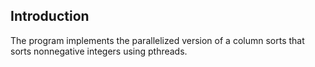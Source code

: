 ## Introduction
The program implements the parallelized version of a column sorts that sorts nonnegative integers using pthreads.

